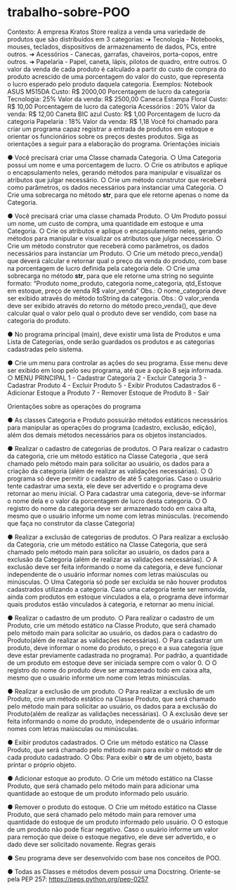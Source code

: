 # trabalho-sobre-POO
Contexto:
A empresa Kratos Store realiza a venda uma variedade de produtos que são
distribuídos em 3 categorias:
➔ Tecnologia - Notebooks, mouses, teclados, dispositivos de armazenamento de
dados, PCs, entre outros.
➔ Acessórios - Canecas, garrafas, chaveiros, porta-copos, entre outros.
➔ Papelaria - Papel, caneta, lápis, pilotos de quadro, entre outros.
O valor da venda de cada produto é calculado a partir do custo de compra do
produto acrescido de uma porcentagem do valor do custo, que representa o lucro esperado
pelo produto daquela categoria. Exemplos:
Notebook ASUS M515DA
Custo: R$ 2000,00
Porcentagem de lucro da categoria Tecnologia: 25%
Valor da venda: R$ 2500,00
Caneca Estampa Floral
Custo: R$ 10,00
Porcentagem de lucro da categoria Acessórios : 20%
Valor da venda: R$ 12,00
Caneta BIC azul
Custo: R$ 1,00
Porcentagem de lucro da categoria Papelaria : 18%
Valor da venda: R$ 1,18
Você foi chamado para criar um programa capaz registrar a entrada de produtos em
estoque e orientar os funcionários sobre os preços destes produtos. Siga as orientações a
seguir para a elaboração do programa.
Orientações iniciais

● Você precisará criar uma Classe chamada Categoria.
  ○ Uma Categoria possui um nome e uma porcentagem de lucro.
  ○ Crie os atributos e aplique o encapsulamento neles, gerando métodos para
manipular e visualizar os atributos que julgar necessário.
  ○ Crie um método construtor que receberá como parâmetros, os dados
necessários para instanciar uma Categoria.
  ○ Crie uma sobrecarga no método __str__, para que ele retorne apenas o
nome da Categoria.

● Você precisará criar uma classe chamada Produto.
  ○ Um Produto possui um nome, um custo de compra, uma quantidade em
estoque e uma Categoria.
  ○ Crie os atributos e aplique o encapsulamento neles, gerando métodos para
manipular e visualizar os atributos que julgar necessário.
  ○ Crie um método construtor que receberá como parâmetros, os dados
necessários para instanciar um Produto.
  ○ Crie um método preco_venda() que deverá calcular e retornar qual o preço
da venda do produto, com base na porcentagem de lucro definida pela
categoria dele.
  ○ Crie uma sobrecarga no método __str__, para que ele retorne uma string no
seguinte formato:
“Produto nome_produto, categoria nome_categoria, qtd_Estoque em
estoque, preço de venda R$ valor_venda”
Obs.: O nome_categoria deve ser exibido através do método toString da
categoria.
Obs.: O valor_venda deve ser exibido através do retorno do método
preco_venda(), que deve calcular qual o valor pelo qual o produto deve ser
vendido, com base na categoria do produto.

● No programa principal (main), deve existir uma lista de Produtos e uma Lista de
Categorias, onde serão guardados os produtos e as categorias cadastradas pelo
sistema.

● Crie um menu para controlar as ações do seu programa. Esse menu deve ser
exibido em loop pelo seu programa, até que a opção 8 seja informada.
○ MENU PRINCIPAL
1 - Cadastrar Categoria
2 - Excluir Categoria
3 - Cadastrar Produto
4 - Excluir Produto
5 - Exibir Produtos Cadastrados
6 - Adicionar Estoque a Produto
7 - Remover Estoque de Produto
8 - Sair

Orientações sobre as operações do programa

● As classes Categoria e Produto possuirão métodos estáticos necessários para
manipular as operações do programa (cadastro, exclusão, edição), além dos demais
métodos necessários para os objetos instanciados.

● Realizar o cadastro de categorias de produtos.
  ○ Para realizar o cadastro da categoria, crie um método estático na Classe
Categoria , que será chamado pelo método main para solicitar ao usuário, os
dados para a criação da categoria (além de realizar as validações
necessárias).
  ○ O programa só deve permitir o cadastro de até 5 categorias. Caso o usuário
tente cadastrar uma sexta, ele deve ser advertido e o programa deve retornar
ao menu inicial.
  ○ Para cadastrar uma categoria, deve-se informar o nome dela e o valor da
porcentagem de lucro desta categoria.
  ○ O registro do nome da categoria deve ser armazenado todo em caixa alta,
mesmo que o usuário informe um nome com letras minúsculas. (recomendo
que faça no construtor da classe Categoria)

● Realizar a exclusão de categorias de produtos.
  ○ Para realizar a exclusão da Categoria, crie um método estático na Classe
Categoria, que será chamado pelo método main para solicitar ao usuário, os
dados para a exclusão da Categoria (além de realizar as validações
necessárias).
  ○ A exclusão deve ser feita informando o nome da categoria, e deve funcionar
independente de o usuário informar nomes com letras maiúsculas ou
minúsculas.
  ○ Uma Categoria só pode ser excluída se não houver produtos cadastrados
utilizando a categoria. Caso uma categoria tente ser removida, ainda com
produtos em estoque vinculados a ela, o programa deve informar quais
produtos estão vinculados à categoria, e retornar ao menu inicial.

● Realizar o cadastro de um produto.
  ○ Para realizar o cadastro de um Produto, crie um método estático na Classe
Produto, que será chamado pelo método main para solicitar ao usuário, os
dados para o cadastro do Produto(além de realizar as validações
necessárias).
  ○ Para cadastrar um produto, deve informar o nome do produto, o preço e a
sua categoria (que deve estar previamente cadastrada no programa). Por
padrão, a quantidade de um produto em estoque deve ser iniciada sempre
com o valor 0.
  ○ O registro do nome do produto deve ser armazenado todo em caixa alta,
mesmo que o usuário informe um nome com letras minúsculas.

● Realizar a exclusão de um produto.
  ○ Para realizar a exclusão de um Produto, crie um método estático na Classe
Produto, que será chamado pelo método main para solicitar ao usuário, os
dados para a exclusão do Produto(além de realizar as validações
necessárias).
  ○ A exclusão deve ser feita informando o nome do produto, independente de o
usuário informar nomes com letras maiúsculas ou minúsculas.

● Exibir produtos cadastrados.
  ○ Crie um método estático na Classe Produto, que será chamado pelo método
main para exibir o método __str__ de cada produto cadastrado.
  ○ Obs: Para exibir o __str__ de um objeto, basta printar o próprio objeto.

● Adicionar estoque ao produto.
  ○ Crie um método estático na Classe Produto, que será chamado pelo método
main para adicionar uma quantidade ao estoque de um produto informado
pelo usuário.

● Remover o produto do estoque.
  ○ Crie um método estático na Classe Produto, que será chamado pelo método
main para remover uma quantidade do estoque de um produto informado
pelo usuário.
  ○ O estoque de um produto não pode ficar negativo. Caso o usuário informe
um valor para remoção que deixe o estoque negativo, ele deve ser advertido,
e o dado deve ser solicitado novamente.
Regras gerais

● Seu programa deve ser desenvolvido com base nos conceitos de POO.

● Todas as Classes e métodos devem possuir uma Docstring. Oriente-se pela PEP
257: https://peps.python.org/pep-0257
